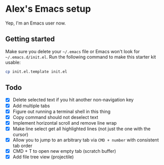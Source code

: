 # Alex's Emacs setup
Yep, I'm an Emacs user now.

## Getting started
Make sure you delete your `~/.emacs` file or Emacs won't look for `~/.emacs.d/init.el`.
Run the following command to make this starter kit usable:

```sh
cp init.el.template init.el
```

## Todo
- [x] Delete selected text if you hit another non-navigation key
- [x] Add multiple tabs
- [x] Figure out running a terminal shell in this thing
- [x] Copy command should not deselect text
- [x] Implement horizontal scroll and remove line wrap
- [x] Make line select get all highlighted lines (not just the one with the cursor)
- [x] Allow you to jump to an arbitrary tab via `CMD + number` with consistent tab order
- [x] CMD + T to open new empty tab (scratch buffer)
- [x] Add file tree view (projectile)